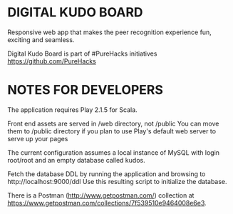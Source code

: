 DIGITAL KUDO BOARD
========================
Responsive web app that makes the peer recognition experience fun, exciting and seamless.

Digital Kudo Board is part of #PureHacks initiatives
https://github.com/PureHacks


NOTES FOR DEVELOPERS
========================================
The application requires Play 2.1.5 for Scala.

Front end assets are served in /web directory, not /public
You can move them to /public directory if you plan to use Play's default web server to serve up your pages

The current configuration assumes a local instance of MySQL with login root/root and an empty database called kudos.

Fetch the database DDL by running the application and browsing to
http://localhost:9000/ddl
Use this resulting script to initialize the database.

There is a Postman (http://www.getpostman.com/) collection at
https://www.getpostman.com/collections/7f539510e9464008e6e3.